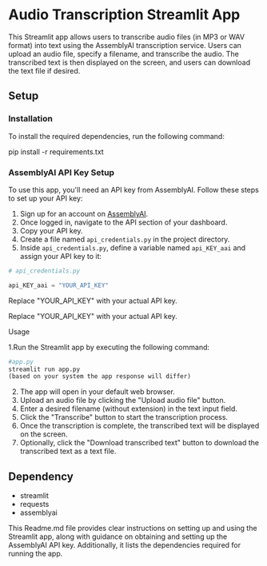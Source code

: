# Audio Transcription Streamlit App

This Streamlit app allows users to transcribe audio files (in MP3 or WAV format) into text using the AssemblyAI transcription service. Users can upload an audio file, specify a filename, and transcribe the audio. The transcribed text is then displayed on the screen, and users can download the text file if desired.

## Setup

### Installation

To install the required dependencies, run the following command:

pip install -r requirements.txt


### AssemblyAI API Key Setup

To use this app, you'll need an API key from AssemblyAI. Follow these steps to set up your API key:

1. Sign up for an account on [AssemblyAI](https://www.assemblyai.com/).
2. Once logged in, navigate to the API section of your dashboard.
3. Copy your API key.
4. Create a file named `api_credentials.py` in the project directory.
5. Inside `api_credentials.py`, define a variable named `api_KEY_aai` and assign your API key to it:

```python
# api_credentials.py

api_KEY_aai = "YOUR_API_KEY"
```

Replace "YOUR_API_KEY" with your actual API key.


Replace "YOUR_API_KEY" with your actual API key.

Usage

1.Run the Streamlit app by executing the following command:
```python
#app.py
streamlit run app.py
(based on your system the app response will differ)
```
2. The app will open in your default web browser.
3. Upload an audio file by clicking the "Upload audio file" button.
4. Enter a desired filename (without extension) in the text input field.
5. Click the "Transcribe" button to start the transcription process.
6. Once the transcription is complete, the transcribed text will be displayed on the screen.
7. Optionally, click the "Download transcribed text" button to download the transcribed text as a text file.

## Dependency

 - streamlit
 - requests
 - assemblyai


This Readme.md file provides clear instructions on setting up and using the Streamlit app, along with guidance on obtaining and setting up the AssemblyAI API key. Additionally, it lists the dependencies required for running the app.
